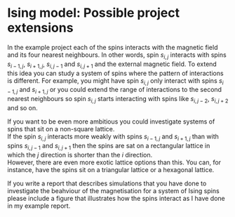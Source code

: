 # Ising model: Possible project extensions

In the example project each of the spins interacts with the magnetic field and its four nearest neighbours.  In other words,
spin $s_{i,j}$ interacts with spins $s_{i-1,j}$, $s_{i+1,j}$, $s_{i,j-1}$ and $s_{i,j+1}$ and the external magnetic field.
To extend this idea you can study a system of spins where the pattern of interactions is different.  For example, you might have 
spin $s_{i,j}$ only interact with spins $s_{i-1,j}$ and $s_{i+1,j}$ or you could extend the range of interactions to the second nearest
neighbours so spin $s_{i,j}$ starts interacting with spins like $s_{i,j-2}$, $s_{i,j+2}$ and so on. 

If you want to be even more ambitious you could investigate systems of spins that sit on a non-square lattice.  
If the spin $s_{i,j}$ interacts more weakly with spins $s_{i-1,j}$ and $s_{i+1,j}$ than with spins
$s_{i,j-1}$ and $s_{i,j+1}$ then the spins are sat on a rectangular lattice in which the $j$ direction is shorter than the $i$ direction.  
However, there are even more exotic lattice options than this.  You can, for instance, have the spins
sit on a triangular lattice or a hexagonal lattice.

If you write a report that describes simulations that you have done to investigate the beahviour of the magnetisation for a system of Ising
spins please include a figure that illustrates how the spins interact as I have done in my example report.
